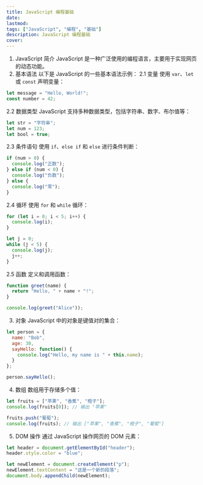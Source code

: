 ```yaml
---
title: JavaScript 编程基础
date: 
lastmod: 
tags: ["JavaScript", "编程", "基础"]
description: JavaScript 编程基础
cover: 
---
```

1. JavaScript 简介
JavaScript 是一种广泛使用的编程语言，主要用于实现网页的动态功能。
1. 基本语法
以下是 JavaScript 的一些基本语法示例：
2.1 变量
使用 `var`、`let` 或 `const` 声明变量：
```javascript
let message = "Hello, World!";
const number = 42;
```
2.2 数据类型
JavaScript 支持多种数据类型，包括字符串、数字、布尔值等：
```javascript
let str = "字符串";
let num = 123;
let bool = true;
```
2.3 条件语句
使用 `if`、`else if` 和 `else` 进行条件判断：
```javascript
if (num > 0) {
  console.log("正数");
} else if (num < 0) {
  console.log("负数");
} else {
  console.log("零");
}
```
2.4 循环
使用 `for` 和 `while` 循环：
```javascript
for (let i = 0; i < 5; i++) {
  console.log(i);
}

let j = 0;
while (j < 5) {
  console.log(j);
  j++;
}
```
2.5 函数
定义和调用函数：
```javascript
function greet(name) {
  return "Hello, " + name + "!";
}

console.log(greet("Alice"));
```
3. 对象
JavaScript 中的对象是键值对的集合：
```javascript
let person = {
  name: "Bob",
  age: 30,
  sayHello: function() {
    console.log("Hello, my name is " + this.name);
  }
};

person.sayHello();
```
4. 数组 
数组用于存储多个值：
```javascript
let fruits = ["苹果", "香蕉", "橙子"];
console.log(fruits[0]); // 输出 "苹果"

fruits.push("葡萄");
console.log(fruits); // 输出 ["苹果", "香蕉", "橙子", "葡萄"]
```
5. DOM 操作
通过 JavaScript 操作网页的 DOM 元素：
```javascript
let header = document.getElementById("header");
header.style.color = "blue";

let newElement = document.createElement("p");
newElement.textContent = "这是一个新的段落";
document.body.appendChild(newElement);
```
